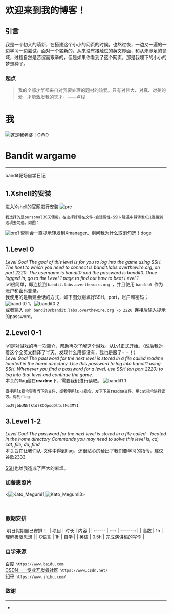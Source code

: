 # 欢迎来到我的博客！
## 引言

我是一个初入的萌新，在搭建这个小小的网页的时候，也熬过夜，一边又一遍的一边学习一边尝试。面对一个崭新的，从来没有接触过的英文界面，和从未涉足的领域，过程自然是苦涩而艰辛的，但是如果你看到了这个网页，那是我埋下的小小的梦想种子。
### 起点

> 我的全部才华都来自对我要处理的题材的热爱。只有对伟大、对真、对美的爱，才能激发我的天才。——卢梭

# 我
![这是我老婆！OWO](https://user-images.githubusercontent.com/91616087/135478131-c85f3d08-0b23-4d25-aeba-5a8e60a4c607.jpg)

# Bandit wargame
---
bandit靶场自学日记

## 1.Xshell的安装

进入Xshell的[官网](https://www.netsarang.com/en/xshell/)进行安装
![pre](https://user-images.githubusercontent.com/91616087/136350825-a052ce48-0461-44e8-8483-34a5c4bce6d0.png)
```
我选择的是personal30天使用。在选择好后在文件-会话属性-SSH-隧道中将转发X11连接到选项去勾选，如图：
```
![pre1](https://user-images.githubusercontent.com/91616087/136351219-0a5aef93-04d5-4a32-a44d-042bdfc8cd1a.png)
否则会一直提示转发到Xmanager。别问我为什么取消勾选！doge
## 1.Level 0
*Level Goal
The goal of this level is for you to log into the game using SSH. The host to which you need to connect is bandit.labs.overthewire.org, on port 2220. The username is bandit0 and the password is bandit0. Once logged in, go to the Level 1 page to find out how to beat Level 1.*<br>
lv1很简单，即连接到 `bandit.labs.overthewire.org `，并且使用 `bandit0 `作为账户和密码登录。<br>
我使用的是新建会话的方式，如下图分别填好SSH，port，账户和密码；
![bandit0 1](https://user-images.githubusercontent.com/91616087/136353769-6be31b48-aff4-4bba-829b-72dd79f50013.png)，![bandit0 2](https://user-images.githubusercontent.com/91616087/136353810-ecc992a6-6253-42b3-8dd9-410e73e0d74a.png)<br>
或者输入 `ssh bandit0@bandit.labs.overthewire.org -p 2220 `连接后输入提示的password。
## 2.Level 0-1
lv1是对游戏的再一次简介，帮助再次了解这个游戏。从Lv1正式开始。（然后我对着这个全英文翻译了半天，发现什么用都没有，我也是服了= =！）<br>
*Level Goal
The password for the next level is stored in a file called readme located in the home directory. Use this password to log into bandit1 using SSH. Whenever you find a password for a level, use SSH (on port 2220) to log into that level and continue the game.*<br>
本关的flag藏在**readme**下，需要我们进行读取。
![bandit1 1](https://user-images.githubusercontent.com/91616087/136355480-2956fcd4-8b10-43e0-b68e-e3c0a8f66fd0.png)
```
直接用ls指令查看当下的文件，或者使用ls-a指令。发下下属readme文件。用cat指令进行读取。得到flag
```
`boJ9jbbUNNfktd78OOpsqOltutMc3MY1`
## 3.Level 1-2
*Level Goal
The password for the next level is stored in a file called - located in the home directory
Commands you may need to solve this level
ls, cd, cat, file, du, find*<br>
本关旨在让我们从-文件中得到flag，还很贴心的给出了我们要学习的指令，建议谷歌2333<br>







[SSH](ssh为secureshell的缩写。 "什么是ssh")也给我造成了巨大的麻烦。
### 加藤惠照片
<![Kato_Megumi1](https://user-images.githubusercontent.com/91616087/135485196-d49f1572-8327-4d18-a65f-8db17d224ab6.gif),![Kato_Megumi3](https://user-images.githubusercontent.com/91616087/135485474-981816bf-19e9-4bae-8d78-c67af71f0be1.gif)>

​
### 假期安排
​
明日假期自己安排！
​
| 项目 | 时长 |     内容 |
| :----- | :--: | -------: |
| 高数 |  1h  | 理解极限思想 |
| C语言 |  1h | 自学 |
| 英语 |  0.5h  | 完成演讲稿的写作 |
### 自学来源
[百度](https://www.baidu.com) `https://www.baidu.com`<br>
[CSDN——专业开发者社区](https://www.csdn.net/) `https://www.csdn.net/`<br>
[知乎](https://www.zhihu.com/) `https://www.zhihu.com/`
### 致谢
---
* 

